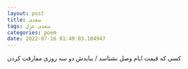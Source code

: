 ```yaml
---
layout: post
title: سعدی
tags: سعدی غزل
categories: poem
date: 2022-07-16 01:49:03.104947
---
```


کسی که قیمت ایام وصل نشناسد / ببایدش دو سه روزی مفارقت کردن